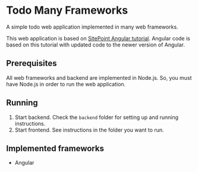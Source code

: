 # Todo Many Frameworks

A simple todo web application implemented in many web frameworks.

This web application is based on [SitePoint Angular tutorial](https://www.sitepoint.com/angular-2-tutorial/). Angular code is based on this tutorial with updated code to the newer version of Angular.

## Prerequisites

All web frameworks and backend are implemented in Node.js. So, you must have Node.js in order to run the web application.

## Running

1. Start backend. Check the `backend` folder for setting up and running instructions.
2. Start frontend. See instructions in the folder you want to run.

## Implemented frameworks

- Angular
